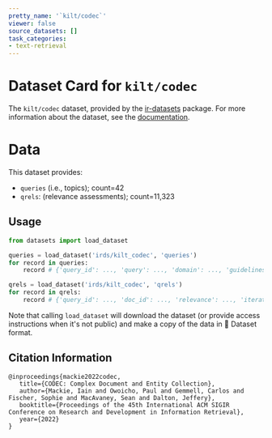 ```yaml
---
pretty_name: '`kilt/codec`'
viewer: false
source_datasets: []
task_categories:
- text-retrieval
---
```


# Dataset Card for `kilt/codec`

The `kilt/codec` dataset, provided by the [ir-datasets](https://ir-datasets.com/) package.
For more information about the dataset, see the [documentation](https://ir-datasets.com/kilt#kilt/codec).

# Data

This dataset provides:
 - `queries` (i.e., topics); count=42
 - `qrels`: (relevance assessments); count=11,323


## Usage

```python
from datasets import load_dataset

queries = load_dataset('irds/kilt_codec', 'queries')
for record in queries:
    record # {'query_id': ..., 'query': ..., 'domain': ..., 'guidelines': ...}

qrels = load_dataset('irds/kilt_codec', 'qrels')
for record in qrels:
    record # {'query_id': ..., 'doc_id': ..., 'relevance': ..., 'iteration': ...}

```

Note that calling `load_dataset` will download the dataset (or provide access instructions when it's not public) and make a copy of the
data in 🤗 Dataset format.

## Citation Information

```
@inproceedings{mackie2022codec,
   title={CODEC: Complex Document and Entity Collection},
   author={Mackie, Iain and Owoicho, Paul and Gemmell, Carlos and Fischer, Sophie and MacAvaney, Sean and Dalton, Jeffery},
   booktitle={Proceedings of the 45th International ACM SIGIR Conference on Research and Development in Information Retrieval},
   year={2022}
}
```
